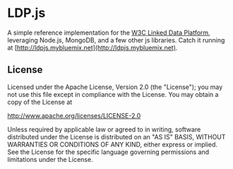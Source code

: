 # LDP.js

A simple reference implementation for the [W3C Linked Data
Platform](http://www.w3.org/2012/ldp), leveraging Node.js,
MongoDB, and a few other js libraries.  Catch it running at
[http://ldpjs.mybluemix.net](http://ldpjs.mybluemix.net).

## License

Licensed under the Apache License, Version 2.0 (the "License");
you may not use this file except in compliance with the License.
You may obtain a copy of the License at

   http://www.apache.org/licenses/LICENSE-2.0

Unless required by applicable law or agreed to in writing, software
distributed under the License is distributed on an "AS IS" BASIS,
WITHOUT WARRANTIES OR CONDITIONS OF ANY KIND, either express or implied.
See the License for the specific language governing permissions and
limitations under the License.

